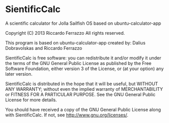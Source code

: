 SientificCalc
===================

A scientific calculator for Jolla Sailfish OS based on ubuntu-calculator-app

Copyright (C) 2013 Riccardo Ferrazzo
All rights reserved.

This program is based on ubuntu-calculator-app created by:
Dalius Dobravolskas and Riccardo Ferrazzo

SientificCalc is free software: you can redistribute it and/or modify
it under the terms of the GNU General Public License as published by
the Free Software Foundation, either version 3 of the License, or
(at your option) any later version.

SientificCalc is distributed in the hope that it will be useful,
but WITHOUT ANY WARRANTY; without even the implied warranty of
MERCHANTABILITY or FITNESS FOR A PARTICULAR PURPOSE.  See the
GNU General Public License for more details.

You should have received a copy of the GNU General Public License
along with SientificCalc.  If not, see <http://www.gnu.org/licenses/>.
